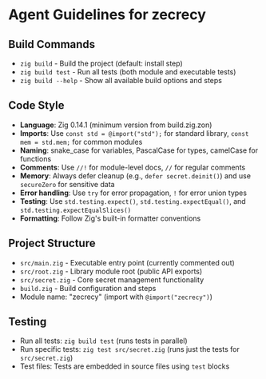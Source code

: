 # Agent Guidelines for zecrecy

## Build Commands
- `zig build` - Build the project (default: install step)
- `zig build test` - Run all tests (both module and executable tests)
- `zig build --help` - Show all available build options and steps

## Code Style
- **Language**: Zig 0.14.1 (minimum version from build.zig.zon)
- **Imports**: Use `const std = @import("std");` for standard library, `const mem = std.mem;` for common modules
- **Naming**: snake_case for variables, PascalCase for types, camelCase for functions
- **Comments**: Use `//!` for module-level docs, `//` for regular comments
- **Memory**: Always defer cleanup (e.g., `defer secret.deinit()`) and use `secureZero` for sensitive data
- **Error handling**: Use `try` for error propagation, `!` for error union types
- **Testing**: Use `std.testing.expect()`, `std.testing.expectEqual()`, and `std.testing.expectEqualSlices()`
- **Formatting**: Follow Zig's built-in formatter conventions

## Project Structure
- `src/main.zig` - Executable entry point (currently commented out)
- `src/root.zig` - Library module root (public API exports)
- `src/secret.zig` - Core secret management functionality
- `build.zig` - Build configuration and steps
- Module name: "zecrecy" (import with `@import("zecrecy")`)

## Testing
- Run all tests: `zig build test` (runs tests in parallel)
- Run specific tests: `zig test src/secret.zig` (runs just the tests for `src/secret.zig`)
- Test files: Tests are embedded in source files using `test` blocks
